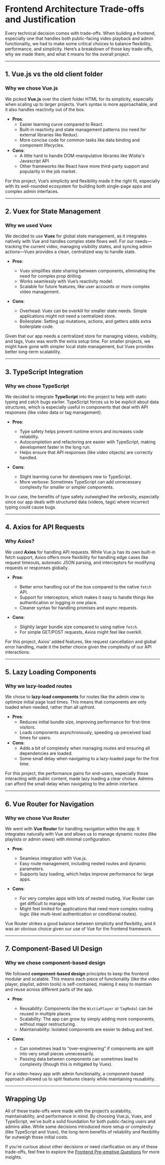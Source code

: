 # Frontend Architecture Trade-offs and Justification

Every technical decision comes with trade-offs. When building a frontend, especially one that handles both public-facing video playback and admin functionality, we had to make some critical choices to balance flexibility, performance, and simplicity. Here’s a breakdown of those key trade-offs, why we made them, and what it means for the overall project.

---

## 1. Vue.js vs the old client folder

### Why we chose Vue.js

We picked **Vue.js** over the client folder HTML for its simplicity, especially when scaling up to larger projects. Vue’s syntax is more approachable, and it also handles reactivity out of the box.

- **Pros**:
  - Easier learning curve compared to React.
  - Built-in reactivity and state management patterns (no need for external libraries like Redux).
  - More concise code for common tasks like data binding and component lifecycles.
- **Cons**:
  - A little hard to handle DOM-manipulative libraries like Wistia's Javascript API
  - Other frameworks like React have more third-party support and popularity in the job market.

For this project, Vue’s simplicity and flexibility made it the right fit, especially with its well-rounded ecosystem for building both single-page apps and complex admin interfaces.

---

## 2. Vuex for State Management

### Why we used Vuex

We decided to use **Vuex** for global state management, as it integrates natively with Vue and handles complex state flows well. For our needs—tracking the current video, managing visibility states, and syncing admin actions—Vuex provides a clean, centralized way to handle state.

- **Pros**:

  - Vuex simplifies state sharing between components, eliminating the need for complex prop drilling.
  - Works seamlessly with Vue’s reactivity model.
  - Scalable for future features, like user accounts or more complex video management.

- **Cons**:
  - Overhead: Vuex can be overkill for smaller state needs. Simple applications might not need a centralized store.
  - Boilerplate: Setting up mutations, actions, and getters adds extra boilerplate code.

Given that our app needs a centralized store for managing videos, visibility, and tags, Vuex was worth the extra setup time. For smaller projects, we might have gone with simpler local state management, but Vuex provides better long-term scalability.

---

## 3. TypeScript Integration

### Why we chose TypeScript

We decided to integrate **TypeScript** into the project to help with static typing and catch bugs earlier. TypeScript forces us to be explicit about data structures, which is especially useful in components that deal with API responses (like video data or tag management).

- **Pros**:

  - Type safety helps prevent runtime errors and increases code reliability.
  - Autocompletion and refactoring are easier with TypeScript, making development faster in the long run.
  - Helps ensure that API responses (like video objects) are correctly handled.

- **Cons**:
  - Slight learning curve for developers new to TypeScript.
  - More verbose: Sometimes TypeScript can add unnecessary complexity for smaller or simpler components.

In our case, the benefits of type safety outweighed the verbosity, especially since our app deals with structured data (videos, tags) where incorrect typing could cause bugs.

---

## 4. Axios for API Requests

### Why Axios?

We used **Axios** for handling API requests. While Vue.js has its own built-in fetch support, Axios offers more flexibility for handling edge cases like request timeouts, automatic JSON parsing, and interceptors for modifying requests or responses globally.

- **Pros**:

  - Better error handling out of the box compared to the native `fetch` API.
  - Support for interceptors, which makes it easy to handle things like authentication or logging in one place.
  - Cleaner syntax for handling promises and async requests.

- **Cons**:
  - Slightly larger bundle size compared to using native `fetch`.
  - For simple GET/POST requests, Axios might feel like overkill.

For this project, Axios’ added features, like request cancellation and global error handling, made it the better choice given the complexity of our API interactions.

---

## 5. Lazy Loading Components

### Why we lazy-loaded routes

We chose to **lazy-load components** for routes like the admin view to optimize initial page load times. This means that components are only loaded when needed, rather than all upfront.

- **Pros**:
  - Reduces initial bundle size, improving performance for first-time visitors.
  - Loads components asynchronously, speeding up perceived load times for users.
- **Cons**:
  - Adds a bit of complexity when managing routes and ensuring all dependencies are loaded.
  - Some small delay when navigating to a lazy-loaded page for the first time.

For this project, the performance gains for end-users, especially those interacting with public content, made lazy loading a clear choice. Admins can afford the small delay when navigating to the admin interface.

---

## 6. Vue Router for Navigation

### Why we chose Vue Router

We went with **Vue Router** for handling navigation within the app. It integrates naturally with Vue and allows us to manage dynamic routes (like playlists or admin views) with minimal configuration.

- **Pros**:

  - Seamless integration with Vue.js.
  - Easy route management, including nested routes and dynamic parameters.
  - Supports lazy loading, which helps improve performance for large apps.

- **Cons**:
  - For very complex apps with lots of nested routing, Vue Router can get difficult to manage.
  - Might feel limited for applications that need more complex routing logic (like multi-level authentication or conditional routes).

Vue Router strikes a good balance between simplicity and flexibility, and it was an obvious choice given our use of Vue for the frontend framework.

---

## 7. Component-Based UI Design

### Why we chose component-based design

We followed **component-based design** principles to keep the frontend modular and scalable. This means each piece of functionality (like the video player, playlist, admin tools) is self-contained, making it easy to maintain and reuse across different parts of the app.

- **Pros**:

  - Reusability: Components like the `WistiaPlayer` or `TagModal` can be reused in multiple places.
  - Scalability: The app can grow by simply adding more components, without major restructuring.
  - Maintainability: Isolated components are easier to debug and test.

- **Cons**:
  - Can sometimes lead to “over-engineering” if components are split into very small pieces unnecessarily.
  - Passing data between components can sometimes lead to complexity (though this is mitigated by Vuex).

For a video-heavy app with admin functionality, a component-based approach allowed us to split features cleanly while maintaining reusability.

---

## Wrapping Up

All of these trade-offs were made with the project’s scalability, maintainability, and performance in mind. By choosing Vue.js, Vuex, and TypeScript, we’ve built a solid foundation for both public-facing users and admins alike. While some decisions introduced more setup or complexity (like TypeScript and Vuex), the long-term benefits of reliability and flexibility far outweigh those initial costs.

If you’re curious about other decisions or need clarification on any of these trade-offs, feel free to explore the [Frontend Pre-emptive Questions](./preemptive-questions.md) for more insights.
